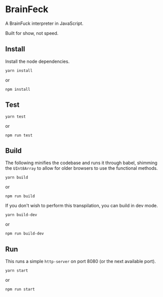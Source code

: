 # BrainFeck

A BrainFuck interpreter in JavaScript.

Built for show, not speed.

## Install

Install the node dependencies.

`yarn install`

or

`npm install`

## Test

`yarn test`

or

`npm run test`

## Build

The following minifies the codebase and runs it through babel, shimming the `UInt8Array` to allow for older browsers to use the functional methods.

`yarn build`

or

`npm run build`

If you don't wish to perform this transpilation, you can build in dev mode.

`yarn build-dev`

or

`npm run build-dev`

## Run

This runs a simple `http-server` on port 8080 (or the next available port).

`yarn start`

or

`npm run start`

